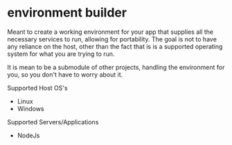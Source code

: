 # environment builder

Meant to create a working environment for your app that supplies all the necessary services
to run, allowing for portability. The goal is not to have any reliance on the host, other
than the fact that is is a supported operating system for what you are trying to run.

It is mean to be a submodule of other projects, handling the environment for you, so you don't
have to worry about it.

Supported Host OS's
* Linux
* Windows

Supported Servers/Applications
* NodeJs

